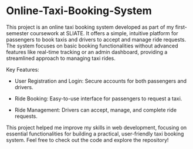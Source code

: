 # Online-Taxi-Booking-System
This project is an online taxi booking system developed as part of my first-semester coursework at SLIATE. It offers a simple, intuitive platform for passengers to book taxis and drivers to accept and manage ride requests. The system focuses on basic booking functionalities without advanced features like real-time tracking or an admin dashboard, providing a streamlined approach to managing taxi rides.

Key Features:
* User Registration and Login: Secure accounts for both passengers and drivers.

* Ride Booking: Easy-to-use interface for passengers to request a taxi.

* Ride Management: Drivers can accept, manage, and complete ride requests.

This project helped me improve my skills in web development, focusing on essential functionalities for building a practical, user-friendly taxi booking system. Feel free to check out the code and explore the repository!
